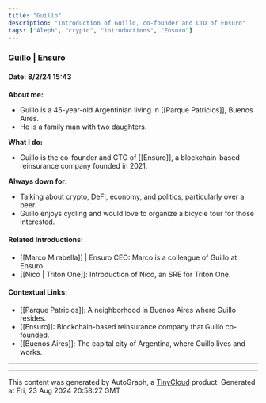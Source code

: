 ```yaml
---
title: "Guillo"
description: "Introduction of Guillo, co-founder and CTO of Ensuro"
tags: ["Aleph", "crypto", "introductions", "Ensuro"]
---
```


### Guillo | Ensuro

#### Date: 8/2/24 15:43

**About me:**
- Guillo is a 45-year-old Argentinian living in [[Parque Patricios]], Buenos Aires.
- He is a family man with two daughters.

**What I do:**
- Guillo is the co-founder and CTO of [[Ensuro]], a blockchain-based reinsurance company founded in 2021.

**Always down for:**
- Talking about crypto, DeFi, economy, and politics, particularly over a beer.
- Guillo enjoys cycling and would love to organize a bicycle tour for those interested.

#### Related Introductions:
- [[Marco Mirabella]] | Ensuro CEO: Marco is a colleague of Guillo at Ensuro.
- [[Nico | Triton One]]: Introduction of Nico, an SRE for Triton One.

#### Contextual Links:
- [[Parque Patricios]]: A neighborhood in Buenos Aires where Guillo resides.
- [[Ensuro]]: Blockchain-based reinsurance company that Guillo co-founded.
- [[Buenos Aires]]: The capital city of Argentina, where Guillo lives and works.

---

---
This content was generated by AutoGraph, a [TinyCloud](https://tinycloud.xyz/) product.
Generated at Fri, 23 Aug 2024 20:58:27 GMT